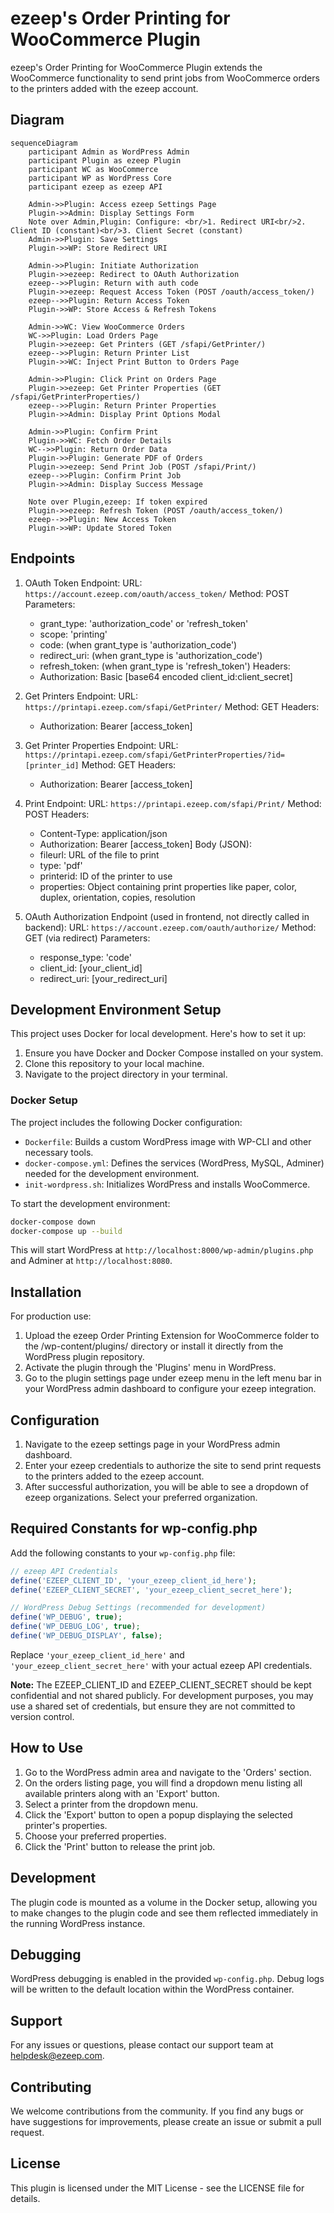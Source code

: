 # ezeep's Order Printing for WooCommerce Plugin

ezeep's Order Printing for WooCommerce Plugin extends the WooCommerce functionality to send print jobs from WooCommerce orders to the printers added with the ezeep account.

## Diagram

```mermaid
sequenceDiagram
    participant Admin as WordPress Admin
    participant Plugin as ezeep Plugin
    participant WC as WooCommerce
    participant WP as WordPress Core
    participant ezeep as ezeep API

    Admin->>Plugin: Access ezeep Settings Page
    Plugin->>Admin: Display Settings Form
    Note over Admin,Plugin: Configure: <br/>1. Redirect URI<br/>2. Client ID (constant)<br/>3. Client Secret (constant)
    Admin->>Plugin: Save Settings
    Plugin->>WP: Store Redirect URI

    Admin->>Plugin: Initiate Authorization
    Plugin->>ezeep: Redirect to OAuth Authorization
    ezeep-->>Plugin: Return with auth code
    Plugin->>ezeep: Request Access Token (POST /oauth/access_token/)
    ezeep-->>Plugin: Return Access Token
    Plugin->>WP: Store Access & Refresh Tokens

    Admin->>WC: View WooCommerce Orders
    WC->>Plugin: Load Orders Page
    Plugin->>ezeep: Get Printers (GET /sfapi/GetPrinter/)
    ezeep-->>Plugin: Return Printer List
    Plugin->>WC: Inject Print Button to Orders Page

    Admin->>Plugin: Click Print on Orders Page
    Plugin->>ezeep: Get Printer Properties (GET /sfapi/GetPrinterProperties/)
    ezeep-->>Plugin: Return Printer Properties
    Plugin->>Admin: Display Print Options Modal

    Admin->>Plugin: Confirm Print
    Plugin->>WC: Fetch Order Details
    WC-->>Plugin: Return Order Data
    Plugin->>Plugin: Generate PDF of Orders
    Plugin->>ezeep: Send Print Job (POST /sfapi/Print/)
    ezeep-->>Plugin: Confirm Print Job
    Plugin->>Admin: Display Success Message

    Note over Plugin,ezeep: If token expired
    Plugin->>ezeep: Refresh Token (POST /oauth/access_token/)
    ezeep-->>Plugin: New Access Token
    Plugin->>WP: Update Stored Token
```

## Endpoints

1. OAuth Token Endpoint:
   URL: `https://account.ezeep.com/oauth/access_token/`
   Method: POST
   Parameters:
   - grant_type: 'authorization_code' or 'refresh_token'
   - scope: 'printing'
   - code: (when grant_type is 'authorization_code')
   - redirect_uri: (when grant_type is 'authorization_code')
   - refresh_token: (when grant_type is 'refresh_token')
   Headers:
   - Authorization: Basic [base64 encoded client_id:client_secret]

2. Get Printers Endpoint:
   URL: `https://printapi.ezeep.com/sfapi/GetPrinter/`
   Method: GET
   Headers:
   - Authorization: Bearer [access_token]

3. Get Printer Properties Endpoint:
   URL: `https://printapi.ezeep.com/sfapi/GetPrinterProperties/?id=[printer_id]`
   Method: GET
   Headers:
   - Authorization: Bearer [access_token]

4. Print Endpoint:
   URL: `https://printapi.ezeep.com/sfapi/Print/`
   Method: POST
   Headers:
   - Content-Type: application/json
   - Authorization: Bearer [access_token]
   Body (JSON):
   - fileurl: URL of the file to print
   - type: 'pdf'
   - printerid: ID of the printer to use
   - properties: Object containing print properties like paper, color, duplex, orientation, copies, resolution

5. OAuth Authorization Endpoint (used in frontend, not directly called in backend):
   URL: `https://account.ezeep.com/oauth/authorize/`
   Method: GET (via redirect)
   Parameters:
   - response_type: 'code'
   - client_id: [your_client_id]
   - redirect_uri: [your_redirect_uri]

## Development Environment Setup

This project uses Docker for local development. Here's how to set it up:

1. Ensure you have Docker and Docker Compose installed on your system.
2. Clone this repository to your local machine.
3. Navigate to the project directory in your terminal.

### Docker Setup

The project includes the following Docker configuration:

- `Dockerfile`: Builds a custom WordPress image with WP-CLI and other necessary tools.
- `docker-compose.yml`: Defines the services (WordPress, MySQL, Adminer) needed for the development environment.
- `init-wordpress.sh`: Initializes WordPress and installs WooCommerce.

To start the development environment:

```bash
docker-compose down
docker-compose up --build
```

This will start WordPress at `http://localhost:8000/wp-admin/plugins.php` and Adminer at `http://localhost:8080`.

## Installation

For production use:

1. Upload the ezeep Order Printing Extension for WooCommerce folder to the /wp-content/plugins/ directory or install it directly from the WordPress plugin repository.
2. Activate the plugin through the 'Plugins' menu in WordPress.
3. Go to the plugin settings page under ezeep menu in the left menu bar in your WordPress admin dashboard to configure your ezeep integration.

## Configuration

1. Navigate to the ezeep settings page in your WordPress admin dashboard.
2. Enter your ezeep credentials to authorize the site to send print requests to the printers added to the ezeep account.
3. After successful authorization, you will be able to see a dropdown of ezeep organizations. Select your preferred organization.

## Required Constants for wp-config.php

Add the following constants to your `wp-config.php` file:

```php
// ezeep API Credentials
define('EZEEP_CLIENT_ID', 'your_ezeep_client_id_here');
define('EZEEP_CLIENT_SECRET', 'your_ezeep_client_secret_here');

// WordPress Debug Settings (recommended for development)
define('WP_DEBUG', true);
define('WP_DEBUG_LOG', true);
define('WP_DEBUG_DISPLAY', false);
```

Replace `'your_ezeep_client_id_here'` and `'your_ezeep_client_secret_here'` with your actual ezeep API credentials.

**Note:** The EZEEP_CLIENT_ID and EZEEP_CLIENT_SECRET should be kept confidential and not shared publicly. For development purposes, you may use a shared set of credentials, but ensure they are not committed to version control.

## How to Use

1. Go to the WordPress admin area and navigate to the 'Orders' section.
2. On the orders listing page, you will find a dropdown menu listing all available printers along with an 'Export' button.
3. Select a printer from the dropdown menu.
4. Click the 'Export' button to open a popup displaying the selected printer's properties.
5. Choose your preferred properties.
6. Click the 'Print' button to release the print job.

## Development

The plugin code is mounted as a volume in the Docker setup, allowing you to make changes to the plugin code and see them reflected immediately in the running WordPress instance.

## Debugging

WordPress debugging is enabled in the provided `wp-config.php`. Debug logs will be written to the default location within the WordPress container.

## Support

For any issues or questions, please contact our support team at <helpdesk@ezeep.com>.

## Contributing

We welcome contributions from the community. If you find any bugs or have suggestions for improvements, please create an issue or submit a pull request.

## License

This plugin is licensed under the MIT License - see the LICENSE file for details.
